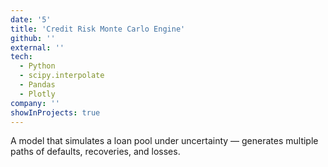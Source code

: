 ```yaml
---
date: '5'
title: 'Credit Risk Monte Carlo Engine'
github: ''
external: ''
tech:
  - Python
  - scipy.interpolate
  - Pandas
  - Plotly
company: ''
showInProjects: true
---
```


A model that simulates a loan pool under uncertainty — generates multiple paths of defaults, recoveries, and losses.
